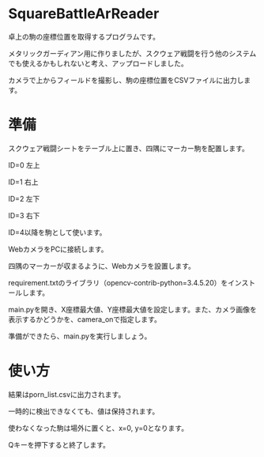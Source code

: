 # SquareBattleArReader

卓上の駒の座標位置を取得するプログラムです。

メタリックガーディアン用に作りましたが、スクウェア戦闘を行う他のシステムでも使えるかもしれないと考え、アップロードしました。

カメラで上からフィールドを撮影し、駒の座標位置をCSVファイルに出力します。

# 準備

スクウェア戦闘シートをテーブル上に置き、四隅にマーカー駒を配置します。

ID=0 左上

ID=1 右上

ID=2 左下

ID=3 右下

ID=4以降を駒として使います。

WebカメラをPCに接続します。

四隅のマーカーが収まるように、Webカメラを設置します。

requirement.txtのライブラリ（opencv-contrib-python=3.4.5.20）をインストールします。

main.pyを開き、X座標最大値、Y座標最大値を設定します。また、カメラ画像を表示するかどうかを、camera_onで指定します。

準備ができたら、main.pyを実行しましょう。

# 使い方

結果はporn_list.csvに出力されます。

一時的に検出できなくても、値は保持されます。

使わなくなった駒は場外に置くと、x=0, y=0となります。

Qキーを押下すると終了します。
